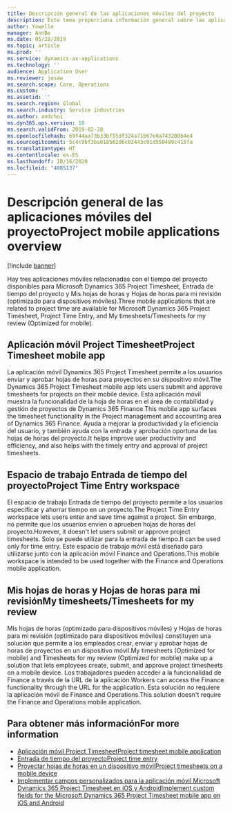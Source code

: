 ```yaml
---
title: Descripción general de las aplicaciones móviles del proyecto
description: Este tema proporciona información general sobre las aplicaciones relacionadas con el tiempo del proyecto para Microsoft Dynamics 365 Project Timesheet, Entrada de tiempo del proyecto y Mis hojas de horas y Hojas de horas que están disponibles en un dispositivo móvil.
author: Yowelle
manager: AnnBe
ms.date: 05/28/2019
ms.topic: article
ms.prod: ''
ms.service: dynamics-ax-applications
ms.technology: ''
audience: Application User
ms.reviewer: josaw
ms.search.scope: Core, Operations
ms.custom: ''
ms.assetid: ''
ms.search.region: Global
ms.search.industry: Service industries
ms.author: andchoi
ms.dyn365.ops.version: 10
ms.search.validFrom: 2019-02-28
ms.openlocfilehash: 69f44aa73b33bf55df324a71b67e0a743208b4e4
ms.sourcegitcommit: 5c4c9bf3ba018562d6cb3443c01d550489c415fa
ms.translationtype: HT
ms.contentlocale: es-ES
ms.lasthandoff: 10/16/2020
ms.locfileid: "4085137"
---
```

# <a name="project-mobile-applications-overview"></a><span data-ttu-id="4369c-103">Descripción general de las aplicaciones móviles del proyecto</span><span class="sxs-lookup"><span data-stu-id="4369c-103">Project mobile applications overview</span></span>

[!include [banner](../includes/banner.md)]

<span data-ttu-id="4369c-104">Hay tres aplicaciones móviles relacionadas con el tiempo del proyecto disponibles para Microsoft Dynamics 365 Project Timesheet, Entrada de tiempo del proyecto y Mis hojas de horas y Hojas de horas para mi revisión (optimizado para dispositivos móviles).</span><span class="sxs-lookup"><span data-stu-id="4369c-104">Three mobile applications that are related to project time are available for Microsoft Dynamics 365 Project Timesheet, Project Time Entry, and My timesheets/Timesheets for my review (Optimized for mobile).</span></span>

## <a name="project-timesheet-mobile-app"></a><span data-ttu-id="4369c-105">Aplicación móvil Project Timesheet</span><span class="sxs-lookup"><span data-stu-id="4369c-105">Project Timesheet mobile app</span></span>

<span data-ttu-id="4369c-106">La aplicación móvil Dynamics 365 Project Timesheet permite a los usuarios enviar y aprobar hojas de horas para proyectos en su dispositivo móvil.</span><span class="sxs-lookup"><span data-stu-id="4369c-106">The Dynamics 365 Project Timesheet mobile app lets users submit and approve timesheets for projects on their mobile device.</span></span> <span data-ttu-id="4369c-107">Esta aplicación móvil muestra la funcionalidad de la hoja de horas en el área de contabilidad y gestión de proyectos de Dynamics 365 Finance.</span><span class="sxs-lookup"><span data-stu-id="4369c-107">This mobile app surfaces the timesheet functionality in the Project management and accounting area of Dynamics 365 Finance.</span></span> <span data-ttu-id="4369c-108">Ayuda a mejorar la productividad y la eficiencia del usuario, y también ayuda con la entrada y aprobación oportuna de las hojas de horas del proyecto.</span><span class="sxs-lookup"><span data-stu-id="4369c-108">It helps improve user productivity and efficiency, and also helps with the timely entry and approval of project timesheets.</span></span>

## <a name="project-time-entry-workspace"></a><span data-ttu-id="4369c-109">Espacio de trabajo Entrada de tiempo del proyecto</span><span class="sxs-lookup"><span data-stu-id="4369c-109">Project Time Entry workspace</span></span>

<span data-ttu-id="4369c-110">El espacio de trabajo Entrada de tiempo del proyecto permite a los usuarios especificar y ahorrar tiempo en un proyecto.</span><span class="sxs-lookup"><span data-stu-id="4369c-110">The Project Time Entry workspace lets users enter and save time against a project.</span></span> <span data-ttu-id="4369c-111">Sin embargo, no permite que los usuarios envíen o aprueben hojas de horas del proyecto.</span><span class="sxs-lookup"><span data-stu-id="4369c-111">However, it doesn't let users submit or approve project timesheets.</span></span> <span data-ttu-id="4369c-112">Solo se puede utilizar para la entrada de tiempo.</span><span class="sxs-lookup"><span data-stu-id="4369c-112">It can be used only for time entry.</span></span> <span data-ttu-id="4369c-113">Este espacio de trabajo móvil está diseñado para utilizarse junto con la aplicación móvil Finance and Operations.</span><span class="sxs-lookup"><span data-stu-id="4369c-113">This mobile workspace is intended to be used together with the Finance and Operations mobile application.</span></span>

## <a name="my-timesheetstimesheets-for-my-review"></a><span data-ttu-id="4369c-114">Mis hojas de horas y Hojas de horas para mi revisión</span><span class="sxs-lookup"><span data-stu-id="4369c-114">My timesheets/Timesheets for my review</span></span>

<span data-ttu-id="4369c-115">Mis hojas de horas (optimizado para dispositivos móviles) y Hojas de horas para mi revisión (optimizado para dispositivos móviles) constituyen una solución que permite a los empleados crear, enviar y aprobar hojas de horas de proyectos en un dispositivo móvil.</span><span class="sxs-lookup"><span data-stu-id="4369c-115">My timesheets (Optimized for mobile) and Timesheets for my review (Optimized for mobile) make up a solution that lets employees create, submit, and approve project timesheets on a mobile device.</span></span> <span data-ttu-id="4369c-116">Los trabajadores pueden acceder a la funcionalidad de Finance a través de la URL de la aplicación.</span><span class="sxs-lookup"><span data-stu-id="4369c-116">Workers can access the Finance functionality through the URL for the application.</span></span> <span data-ttu-id="4369c-117">Esta solución no requiere la aplicación móvil de Finance and Operations.</span><span class="sxs-lookup"><span data-stu-id="4369c-117">This solution doesn't require the Finance and Operations mobile application.</span></span>

## <a name="for-more-information"></a><span data-ttu-id="4369c-118">Para obtener más información</span><span class="sxs-lookup"><span data-stu-id="4369c-118">For more information</span></span>

- [<span data-ttu-id="4369c-119">Aplicación móvil Project Timesheet</span><span class="sxs-lookup"><span data-stu-id="4369c-119">Project timesheet mobile application</span></span>](project-timesheet.md)
- [<span data-ttu-id="4369c-120">Entrada de tiempo del proyecto</span><span class="sxs-lookup"><span data-stu-id="4369c-120">Project time entry</span></span>]( project-time-entry-mobile-workspace.md)
- [<span data-ttu-id="4369c-121">Proyectar hojas de horas en un dispositivo móvil</span><span class="sxs-lookup"><span data-stu-id="4369c-121">Project timesheets on a mobile device</span></span>](Mobile-timesheets.md)
- [<span data-ttu-id="4369c-122">Implementar campos personalizados para la aplicación móvil Microsoft Dynamics 365 Project Timesheet en iOS y Android</span><span class="sxs-lookup"><span data-stu-id="4369c-122">Implement custom fields for the Microsoft Dynamics 365 Project Timesheet mobile app on iOS and Android</span></span>](custom-fields-mobile.md)
